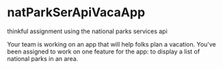 # natParkSerApiVacaApp
thinkful assignment using the national parks services api

Your team is working on an app that will help folks plan a vacation. 
You've been assigned to work on one feature for the app: to display a list of national parks in an area.
